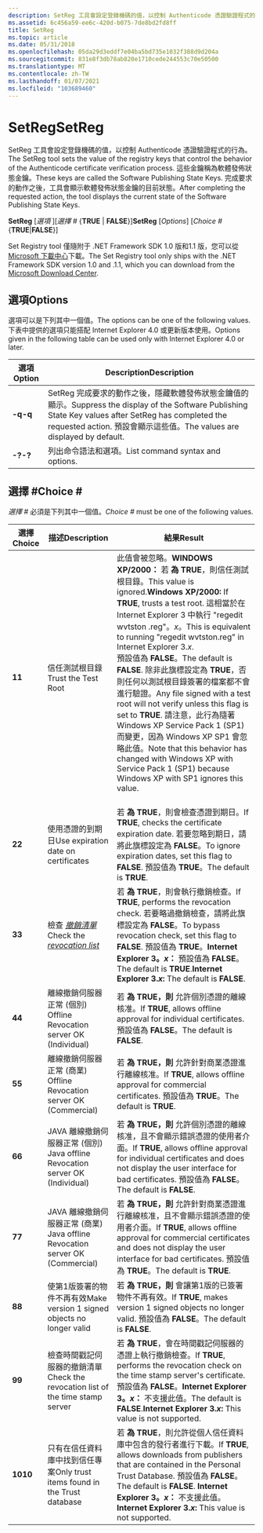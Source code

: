 ```yaml
---
description: SetReg 工具會設定登錄機碼的值，以控制 Authenticode 憑證驗證程式的行為。
ms.assetid: 6c456a59-ee6c-420d-b075-7de8bd2fd8ff
title: SetReg
ms.topic: article
ms.date: 05/31/2018
ms.openlocfilehash: 05da29d3eddf7e04ba5bd735e1032f388d9d204a
ms.sourcegitcommit: 831e8f3db78ab820e1710cede244553c70e50500
ms.translationtype: MT
ms.contentlocale: zh-TW
ms.lasthandoff: 01/07/2021
ms.locfileid: "103689460"
---
```

# <a name="setreg"></a><span data-ttu-id="f01b1-103">SetReg</span><span class="sxs-lookup"><span data-stu-id="f01b1-103">SetReg</span></span>

<span data-ttu-id="f01b1-104">SetReg 工具會設定登錄機碼的值，以控制 Authenticode 憑證驗證程式的行為。</span><span class="sxs-lookup"><span data-stu-id="f01b1-104">The SetReg tool sets the value of the registry keys that control the behavior of the Authenticode certificate verification process.</span></span> <span data-ttu-id="f01b1-105">這些金鑰稱為軟體發佈狀態金鑰。</span><span class="sxs-lookup"><span data-stu-id="f01b1-105">These keys are called the Software Publishing State Keys.</span></span> <span data-ttu-id="f01b1-106">完成要求的動作之後，工具會顯示軟體發佈狀態金鑰的目前狀態。</span><span class="sxs-lookup"><span data-stu-id="f01b1-106">After completing the requested action, the tool displays the current state of the Software Publishing State Keys.</span></span>

<span data-ttu-id="f01b1-107">**SetReg** \[*選項* \]\[*選擇 \#* {**TRUE** \| **FALSE**}\]</span><span class="sxs-lookup"><span data-stu-id="f01b1-107">**SetReg** \[*Options*\] \[*Choice \#* {**TRUE**\|**FALSE**}\]</span></span>

<span data-ttu-id="f01b1-108">Set Registry tool 僅隨附于 .NET Framework SDK 1.0 版和1.1 版，您可以從 [Microsoft 下載中心](https://www.microsoft.com/download/details.aspx?id=16217)下載。</span><span class="sxs-lookup"><span data-stu-id="f01b1-108">The Set Registry tool only ships with the .NET Framework SDK version 1.0 and .1.1, which you can download from the [Microsoft Download Center](https://www.microsoft.com/download/details.aspx?id=16217).</span></span>

## <a name="options"></a><span data-ttu-id="f01b1-109">選項</span><span class="sxs-lookup"><span data-stu-id="f01b1-109">Options</span></span>

<span data-ttu-id="f01b1-110">選項可以是下列其中一個值。</span><span class="sxs-lookup"><span data-stu-id="f01b1-110">The options can be one of the following values.</span></span> <span data-ttu-id="f01b1-111">下表中提供的選項只能搭配 Internet Explorer 4.0 或更新版本使用。</span><span class="sxs-lookup"><span data-stu-id="f01b1-111">Options given in the following table can be used only with Internet Explorer 4.0 or later.</span></span>



| <span data-ttu-id="f01b1-112">選項</span><span class="sxs-lookup"><span data-stu-id="f01b1-112">Option</span></span> | <span data-ttu-id="f01b1-113">Description</span><span class="sxs-lookup"><span data-stu-id="f01b1-113">Description</span></span>                                                                                                                                            |
|--------|--------------------------------------------------------------------------------------------------------------------------------------------------------|
| <span data-ttu-id="f01b1-114">**-q**</span><span class="sxs-lookup"><span data-stu-id="f01b1-114">**-q**</span></span> | <span data-ttu-id="f01b1-115">SetReg 完成要求的動作之後，隱藏軟體發佈狀態金鑰值的顯示。</span><span class="sxs-lookup"><span data-stu-id="f01b1-115">Suppress the display of the Software Publishing State Key values after SetReg has completed the requested action.</span></span> <span data-ttu-id="f01b1-116">預設會顯示這些值。</span><span class="sxs-lookup"><span data-stu-id="f01b1-116">The values are displayed by default.</span></span> |
| <span data-ttu-id="f01b1-117">**-?**</span><span class="sxs-lookup"><span data-stu-id="f01b1-117">**-?**</span></span> | <span data-ttu-id="f01b1-118">列出命令語法和選項。</span><span class="sxs-lookup"><span data-stu-id="f01b1-118">List command syntax and options.</span></span>                                                                                                                       |



 

## <a name="choice-"></a><span data-ttu-id="f01b1-119">選擇 \#</span><span class="sxs-lookup"><span data-stu-id="f01b1-119">Choice \#</span></span>

<span data-ttu-id="f01b1-120">*選擇 \#* 必須是下列其中一個值。</span><span class="sxs-lookup"><span data-stu-id="f01b1-120">*Choice \#* must be one of the following values.</span></span>



| <span data-ttu-id="f01b1-121">選擇</span><span class="sxs-lookup"><span data-stu-id="f01b1-121">Choice</span></span> | <span data-ttu-id="f01b1-122">描述</span><span class="sxs-lookup"><span data-stu-id="f01b1-122">Description</span></span>                                                                                                                       | <span data-ttu-id="f01b1-123">結果</span><span class="sxs-lookup"><span data-stu-id="f01b1-123">Result</span></span>                                                                                                                                                                                                                                                                                                                                                                                                                                      |
|--------|-----------------------------------------------------------------------------------------------------------------------------------|---------------------------------------------------------------------------------------------------------------------------------------------------------------------------------------------------------------------------------------------------------------------------------------------------------------------------------------------------------------------------------------------------------------------------------------------|
| <span data-ttu-id="f01b1-124">**1**</span><span class="sxs-lookup"><span data-stu-id="f01b1-124">**1**</span></span>  | <span data-ttu-id="f01b1-125">信任測試根目錄</span><span class="sxs-lookup"><span data-stu-id="f01b1-125">Trust the Test Root</span></span>                                                                                                               | <span data-ttu-id="f01b1-126">此值會被忽略。**WINDOWS XP/2000：** 若 **為 TRUE**，則信任測試根目錄。</span><span class="sxs-lookup"><span data-stu-id="f01b1-126">This value is ignored.**Windows XP/2000:** If **TRUE**, trusts a test root.</span></span> <span data-ttu-id="f01b1-127">這相當於在 Internet Explorer 3 中執行 "regedit wvtston .reg"。*x*。</span><span class="sxs-lookup"><span data-stu-id="f01b1-127">This is equivalent to running "regedit wvtston.reg" in Internet Explorer 3.*x*.</span></span><br/> <span data-ttu-id="f01b1-128">預設值為 **FALSE**。</span><span class="sxs-lookup"><span data-stu-id="f01b1-128">The default is **FALSE**.</span></span> <span data-ttu-id="f01b1-129">除非此旗標設定為 **TRUE**，否則任何以測試根目錄簽署的檔案都不會進行驗證。</span><span class="sxs-lookup"><span data-stu-id="f01b1-129">Any file signed with a test root will not verify unless this flag is set to **TRUE**.</span></span> <span data-ttu-id="f01b1-130">請注意，此行為隨著 Windows XP Service Pack 1 (SP1) 而變更，因為 Windows XP SP1 會忽略此值。</span><span class="sxs-lookup"><span data-stu-id="f01b1-130">Note that this behavior has changed with Windows XP with Service Pack 1 (SP1) because Windows XP with SP1 ignores this value.</span></span><br/> <br/> |
| <span data-ttu-id="f01b1-131">**2**</span><span class="sxs-lookup"><span data-stu-id="f01b1-131">**2**</span></span>  | <span data-ttu-id="f01b1-132">使用憑證的到期日</span><span class="sxs-lookup"><span data-stu-id="f01b1-132">Use expiration date on certificates</span></span>                                                                                               | <span data-ttu-id="f01b1-133">若 **為 TRUE**，則會檢查憑證到期日。</span><span class="sxs-lookup"><span data-stu-id="f01b1-133">If **TRUE**, checks the certificate expiration date.</span></span> <span data-ttu-id="f01b1-134">若要忽略到期日，請將此旗標設定為 **FALSE**。</span><span class="sxs-lookup"><span data-stu-id="f01b1-134">To ignore expiration dates, set this flag to **FALSE**.</span></span> <span data-ttu-id="f01b1-135">預設值為 **TRUE**。</span><span class="sxs-lookup"><span data-stu-id="f01b1-135">The default is **TRUE**.</span></span>                                                                                                                                                                                                                                                                                                       |
| <span data-ttu-id="f01b1-136">**3**</span><span class="sxs-lookup"><span data-stu-id="f01b1-136">**3**</span></span>  | <span data-ttu-id="f01b1-137">檢查 [*撤銷清單*](../secgloss/c-gly.md)</span><span class="sxs-lookup"><span data-stu-id="f01b1-137">Check the [*revocation list*](../secgloss/c-gly.md)</span></span> | <span data-ttu-id="f01b1-138">若 **為 TRUE**，則會執行撤銷檢查。</span><span class="sxs-lookup"><span data-stu-id="f01b1-138">If **TRUE**, performs the revocation check.</span></span> <span data-ttu-id="f01b1-139">若要略過撤銷檢查，請將此旗標設定為 **FALSE**。</span><span class="sxs-lookup"><span data-stu-id="f01b1-139">To bypass revocation check, set this flag to **FALSE**.</span></span> <span data-ttu-id="f01b1-140">預設值為 **TRUE**。**Internet Explorer 3。*x*：** 預設值為 **FALSE**。</span><span class="sxs-lookup"><span data-stu-id="f01b1-140">The default is **TRUE**.**Internet Explorer 3.*x*:** The default is **FALSE**.</span></span><br/>                                                                                                                                                                                                                                               |
| <span data-ttu-id="f01b1-141">**4**</span><span class="sxs-lookup"><span data-stu-id="f01b1-141">**4**</span></span>  | <span data-ttu-id="f01b1-142">離線撤銷伺服器正常 (個別) </span><span class="sxs-lookup"><span data-stu-id="f01b1-142">Offline Revocation server OK (Individual)</span></span><br/>                                                                              | <span data-ttu-id="f01b1-143">若 **為 TRUE，則** 允許個別憑證的離線核准。</span><span class="sxs-lookup"><span data-stu-id="f01b1-143">If **TRUE**, allows offline approval for individual certificates.</span></span> <span data-ttu-id="f01b1-144">預設值為 **FALSE**。</span><span class="sxs-lookup"><span data-stu-id="f01b1-144">The default is **FALSE**.</span></span>                                                                                                                                                                                                                                                                                                                                                 |
| <span data-ttu-id="f01b1-145">**5**</span><span class="sxs-lookup"><span data-stu-id="f01b1-145">**5**</span></span>  | <span data-ttu-id="f01b1-146">離線撤銷伺服器正常 (商業) </span><span class="sxs-lookup"><span data-stu-id="f01b1-146">Offline Revocation server OK (Commercial)</span></span><br/>                                                                              | <span data-ttu-id="f01b1-147">若 **為 TRUE，則** 允許針對商業憑證進行離線核准。</span><span class="sxs-lookup"><span data-stu-id="f01b1-147">If **TRUE**, allows offline approval for commercial certificates.</span></span> <span data-ttu-id="f01b1-148">預設值為 **TRUE**。</span><span class="sxs-lookup"><span data-stu-id="f01b1-148">The default is **TRUE**.</span></span>                                                                                                                                                                                                                                                                                                                                                  |
| <span data-ttu-id="f01b1-149">**6**</span><span class="sxs-lookup"><span data-stu-id="f01b1-149">**6**</span></span>  | <span data-ttu-id="f01b1-150">JAVA 離線撤銷伺服器正常 (個別) </span><span class="sxs-lookup"><span data-stu-id="f01b1-150">Java offline Revocation server OK (Individual)</span></span><br/>                                                                         | <span data-ttu-id="f01b1-151">若 **為 TRUE，則** 允許個別憑證的離線核准，且不會顯示錯誤憑證的使用者介面。</span><span class="sxs-lookup"><span data-stu-id="f01b1-151">If **TRUE**, allows offline approval for individual certificates and does not display the user interface for bad certificates.</span></span> <span data-ttu-id="f01b1-152">預設值為 **FALSE**。</span><span class="sxs-lookup"><span data-stu-id="f01b1-152">The default is **FALSE**.</span></span>                                                                                                                                                                                                                                                                                    |
| <span data-ttu-id="f01b1-153">**7**</span><span class="sxs-lookup"><span data-stu-id="f01b1-153">**7**</span></span>  | <span data-ttu-id="f01b1-154">JAVA 離線撤銷伺服器正常 (商業) </span><span class="sxs-lookup"><span data-stu-id="f01b1-154">Java offline Revocation server OK (Commercial)</span></span><br/>                                                                         | <span data-ttu-id="f01b1-155">若 **為 TRUE，則** 允許針對商業憑證進行離線核准，且不會顯示錯誤憑證的使用者介面。</span><span class="sxs-lookup"><span data-stu-id="f01b1-155">If **TRUE**, allows offline approval for commercial certificates and does not display the user interface for bad certificates.</span></span> <span data-ttu-id="f01b1-156">預設值為 **TRUE**。</span><span class="sxs-lookup"><span data-stu-id="f01b1-156">The default is **TRUE**.</span></span>                                                                                                                                                                                                                                                                                     |
| <span data-ttu-id="f01b1-157">**8**</span><span class="sxs-lookup"><span data-stu-id="f01b1-157">**8**</span></span>  | <span data-ttu-id="f01b1-158">使第1版簽署的物件不再有效</span><span class="sxs-lookup"><span data-stu-id="f01b1-158">Make version 1 signed objects no longer valid</span></span>                                                                                     | <span data-ttu-id="f01b1-159">若 **為 TRUE，則** 會讓第1版的已簽署物件不再有效。</span><span class="sxs-lookup"><span data-stu-id="f01b1-159">If **TRUE**, makes version 1 signed objects no longer valid.</span></span> <span data-ttu-id="f01b1-160">預設值為 **FALSE**。</span><span class="sxs-lookup"><span data-stu-id="f01b1-160">The default is **FALSE**.</span></span>                                                                                                                                                                                                                                                                                                                                                      |
| <span data-ttu-id="f01b1-161">**9**</span><span class="sxs-lookup"><span data-stu-id="f01b1-161">**9**</span></span>  | <span data-ttu-id="f01b1-162">檢查時間戳記伺服器的撤銷清單</span><span class="sxs-lookup"><span data-stu-id="f01b1-162">Check the revocation list of the time stamp server</span></span>                                                                                | <span data-ttu-id="f01b1-163">若 **為 TRUE**，會在時間戳記伺服器的憑證上執行撤銷檢查。</span><span class="sxs-lookup"><span data-stu-id="f01b1-163">If **TRUE**, performs the revocation check on the time stamp server's certificate.</span></span> <span data-ttu-id="f01b1-164">預設值為 **FALSE**。**Internet Explorer 3。*x*：** 不支援此值。</span><span class="sxs-lookup"><span data-stu-id="f01b1-164">The default is **FALSE**.**Internet Explorer 3.*x*:** This value is not supported.</span></span><br/>                                                                                                                                                                                                                                                            |
| <span data-ttu-id="f01b1-165">**10**</span><span class="sxs-lookup"><span data-stu-id="f01b1-165">**10**</span></span> | <span data-ttu-id="f01b1-166">只有在信任資料庫中找到信任專案</span><span class="sxs-lookup"><span data-stu-id="f01b1-166">Only trust items found in the Trust database</span></span>                                                                                      | <span data-ttu-id="f01b1-167">若 **為 TRUE**，則允許從個人信任資料庫中包含的發行者進行下載。</span><span class="sxs-lookup"><span data-stu-id="f01b1-167">If **TRUE**, allows downloads from publishers that are contained in the Personal Trust Database.</span></span> <span data-ttu-id="f01b1-168">預設值為 **FALSE**。</span><span class="sxs-lookup"><span data-stu-id="f01b1-168">The default is **FALSE**.</span></span> <span data-ttu-id="f01b1-169">**Internet Explorer 3。*x*：** 不支援此值。</span><span class="sxs-lookup"><span data-stu-id="f01b1-169">**Internet Explorer 3.*x*:** This value is not supported.</span></span><br/>                                                                                                                                                                                                                                             |



 

 

 
